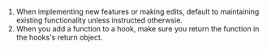 1. When implementing new features or making edits, default to maintaining existing functionality unless instructed otherwsie.
2. When you add a function to a hook, make sure you return the function in the hooks's return object.